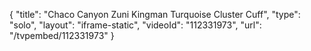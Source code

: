 {
    "title": "Chaco Canyon Zuni Kingman Turquoise Cluster Cuff",
    "type": "solo",
    "layout": "iframe-static",
    "videoId": "112331973",
    "url": "\/tvpembed\/112331973"
}